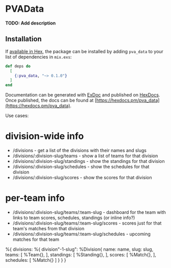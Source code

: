# PVAData

**TODO: Add description**

## Installation

If [available in Hex](https://hex.pm/docs/publish), the package can be installed
by adding `pva_data` to your list of dependencies in `mix.exs`:

```elixir
def deps do
  [
    {:pva_data, "~> 0.1.0"}
  ]
end
```

Documentation can be generated with [ExDoc](https://github.com/elixir-lang/ex_doc)
and published on [HexDocs](https://hexdocs.pm). Once published, the docs can
be found at [https://hexdocs.pm/pva_data](https://hexdocs.pm/pva_data).

Use cases:

# division-wide info
- /divisions - get a list of the divisions with their names and slugs
- /divisions/:division-slug/teams - show a list of teams for that division
- /divisions/:division-slug/standings - show the standings for that division
- /divisions/:division-slug/schedules - show the schedules for that division
- /divisions/:division-slug/scores - show the scores for that division

# per-team info
- /divisions/:division-slug/teams/:team-slug - dashboard for the team with links to team scores, schedules, standings (or inline info?)
- /divisions/:division-slug/teams/:team-slug/scores - scores just for that team's matches from that division
- /divisions/:division-slug/teams/:team-slug/schedules - upcoming matches for that team

%{
  divisions: %{
    division"-1-slug": %Division{
      name: name,
      slug: slug,
      teams: [
        %Team{},
      ],
      standings: [
        %Standing{},
      ],
      scores: [
        %Match{}, 
      ],
      schedules: [
        %Match{}
      ]
    }
  }
}
